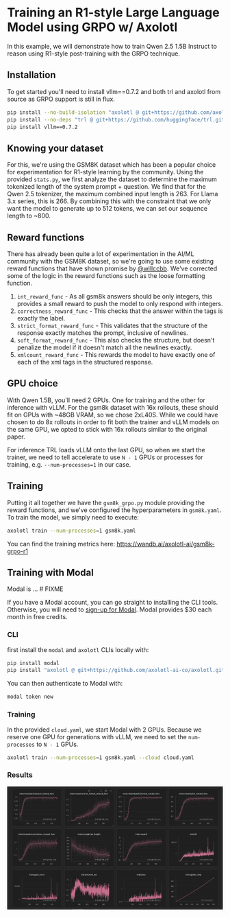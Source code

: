 # Training an R1-style Large Language Model using GRPO w/ Axolotl

In this example, we will demonstrate how to train Qwen 2.5 1.5B Instruct to reason using R1-style post-training with 
the GRPO technique.

## Installation

To get started you'll need to install vllm==0.7.2 and both trl and axolotl from source as GRPO support is still in flux.

```bash
pip install --no-build-isolation "axolotl @ git+https://github.com/axolotl-ai-ci/axolotl.git@grpo"
pip install --no-deps "trl @ git+https://github.com/huggingface/trl.git@main"
pip install vllm==0.7.2
```

## Knowing your dataset

For this, we're using the GSM8K dataset which has been a popular choice for experimentation for R1-style learning by 
the community. Using the provided `stats.py`, we first analyze the dataset to determine the maximum tokenized length
of the  system prompt + question. We find that for the Qwen 2.5 tokenizer, the maximum combined input length is 263. 
For Llama 3.x series, this is 266. By combining this with the constraint that we only want the model to generate up to
512 tokens, we can set our sequence length to ~800.

## Reward functions

There has already been quite a lot of experimentation in the AI/ML community with the GSM8K dataset, so we're going to
use some existing reward functions that have shown promise by 
[@willccbb](https://gist.github.com/willccbb/4676755236bb08cab5f4e54a0475d6fb). We've corrected some of the logic in the
reward functions such as the loose formatting function.

1. `int_reward_func` - As all gsm8k answers should be only integers, this provides a small reward to push the model to only respond with integers. 
2. `correctness_reward_func` - This checks that the answer within the <answer></answer> tags is exactly the label.
3. `strict_format_reward_func` - This validates that the structure of the response exactly matches the prompt, inclusive of newlines.
4. `soft_format_reward_func` - This also checks the structure, but doesn't penalize the model if it doesn't match all the newlines exactly.
5. `xmlcount_reward_func` - This rewards the model to have exactly one of each of the xml tags in the structured response.

## GPU choice

With Qwen 1.5B, you'll need 2 GPUs. One for training and the other for inference with vLLM. For the gsm8k dataset with 
16x rollouts, these should fit on GPUs with ~48GB VRAM, so we chose 2xL40S. While we could have chosen to do 8x rollouts
in order to fit both the trainer and vLLM models on the same GPU, we opted to stick with 16x rollouts similar to the 
original paper.

For inference TRL loads vLLM onto the last GPU, so when we start the trainer, we need to tell accelerate to use `N - 1`
GPUs or processes for training, e.g. `--num-processes=1` in our case.

## Training

Putting it all together we have the `gsm8k_grpo.py` module providing the reward functions, and we've configured the 
hyperparameters in `gsm8k.yaml`. To train the model, we simply need to execute:

```bash
axolotl train --num-processes=1 gsm8k.yaml
```

You can find the training metrics here: https://wandb.ai/axolotl-ai/gsm8k-grpo-r1

## Training with Modal

Modal is ... # FIXME

If you have a Modal account, you can go straight to installing the CLI tools. Otherwise, you will need to [sign-up
for Modal](https://www.modal.com?utm_source=github&utm_medium=github&utm_campaign=axolotl). Modal provides $30 each
month in free credits.

### CLI
first install the `modal` and `axolotl` CLIs locally with:

```bash
pip install modal
pip install "axolotl @ git+https://github.com/axolotl-ai-co/axolotl.git@main"
```

You can then authenticate to Modal with:

```bash
modal token new
```

### Training

In the provided `cloud.yaml`, we start Modal with 2 GPUs. Because we reserve one GPU for generations with vLLM,
we need to set the `num-processes` to `N - 1` GPUs.

```bash
axolotl train --num-processes=1 gsm8k.yaml --cloud cloud.yaml
```

### Results

![wandb.png](assets/wandb.png)